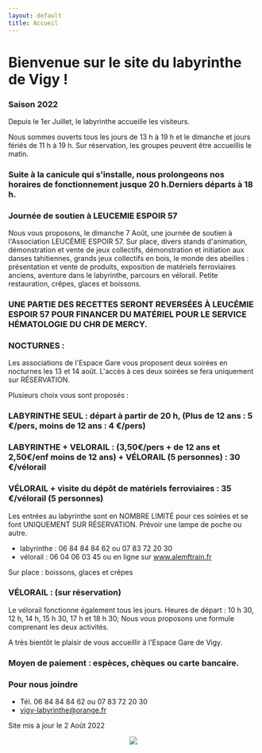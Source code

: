 ```yaml
---
layout: default
title: Accueil
---
```


<h1> Bienvenue sur le site du labyrinthe de Vigy ! </h1>



### Saison 2022

Depuis le 1er Juillet, le labyrinthe accueille les visiteurs.

Nous sommes ouverts tous les jours de 13 h à 19 h et le dimanche et jours fériés de 11 h à 19 h. 
Sur réservation, les groupes peuvent être accueillis le matin. 

### Suite à la canicule qui s'installe, nous prolongeons nos horaires de fonctionnement jusque 20 h.Derniers départs à 18 h.

### Journée de soutien à LEUCEMIE ESPOIR 57
Nous vous proposons, le dimanche 7 Août, une journée de soutien à l'Association LEUCÉMIE ESPOIR 57. 
Sur place, divers stands d'animation, démonstration et vente de jeux collectifs, démonstration et initiation aux danses tahitiennes, grands jeux collectifs en bois, le monde des abeilles : présentation et vente de produits, exposition de matériels ferroviaires anciens, aventure dans le labyrinthe, parcours en vélorail.
Petite restauration, crêpes, glaces et boissons. 
### UNE PARTIE DES RECETTES SERONT REVERSÉES À LEUCÉMIE ESPOIR 57 POUR FINANCER DU MATÉRIEL POUR LE SERVICE HÉMATOLOGIE DU CHR DE MERCY. 


### NOCTURNES : 
Les associations de l'Espace Gare vous proposent deux soirées en nocturnes les 13 et 14 août. L'accès à ces deux soirées se fera uniquement sur RÉSERVATION. 

Plusieurs choix vous sont proposés : 
### LABYRINTHE SEUL : départ à partir de 20 h, (Plus de 12 ans : 5 €/pers, moins de 12 ans : 4 €/pers)
### LABYRINTHE + VELORAIL : (3,50€/pers + de 12 ans et 2,50€/enf moins de 12 ans) + VÉLORAIL (5 personnes) : 30 €/vélorail
### VÉLORAIL + visite du dépôt de matériels ferroviaires : 35 €/vélorail (5 personnes)

Les entrées au labyrinthe sont en NOMBRE LIMITÉ pour ces soirées et se font UNIQUEMENT SUR RÉSERVATION. Prévoir une lampe de poche ou autre.
- labyrinthe : 06 84 84 84 62 ou 07 83 72 20 30
- vélorail : 06 04 06 03 45 ou en ligne sur www.alemftrain.fr


Sur place : boissons, glaces et crêpes


### VÉLORAIL : (sur réservation)
Le vélorail fonctionne également tous les jours. 
Heures de départ  : 10 h 30, 12 h, 14 h, 15 h 30, 17 h et 18 h 30;
Nous vous proposons une formule comprenant les deux activités.

A très bientôt le plaisir de vous accueillir à l'Espace Gare de Vigy. 


### Moyen de paiement : espèces, chèques ou carte bancaire. 


### Pour nous joindre
* Tél. 06 84 84 84 62
ou 07 83 72 20 30
* vigy-labyrinthe@orange.fr

Site mis à jour le 2 Août 2022


<center>
<img src="{{ site.baseurl }}public/img/oie.jpg">
</center>
